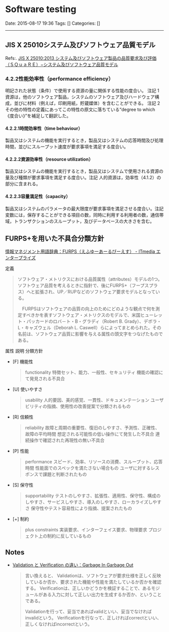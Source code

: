 # Software testing

Date: 2015-08-17 19:36
Tags: []
Categories: []

---

## JIS X 25010システム及びソフトウェア品質モデル

Refs:. [JIS X 25010:2013 システム及びソフトウェア製品の品質要求及び評価（ＳＱｕａＲＥ）−システム及びソフトウェア品質モデル](http://kikakurui.com/x25/X25010-2013-01.html)

### 4.2.2性能効率性（performance efficiency）

明記された状態（条件）で使用する資源の量に関係する性能の度合い。
注記 1  資源は，他のソフトウェア製品，システムのソフトウェア及びハードウェア構成，並びに材料（例えば，印刷用紙，貯蔵媒体）を含むことができる。
注記 2  その他の特性の定義にあってこの特性の原文に落ちている“degree to which《度合い》”を補足して翻訳した。

#### 4.2.2.1時間効率性（time behaviour）

製品又はシステムの機能を実行するとき，製品又はシステムの応答時間及び処理時間，並びにスループット速度が要求事項を満足する度合い。

#### 4.2.2.2資源効率性（resource utilization）

製品又はシステムの機能を実行するとき，製品又はシステムで使用される資源の量及び種類が要求事項を満足する度合い。注記  人的資源は，効率性（4.1.2）の部分に含まれる。

#### 4.2.2.3容量満足性（capacity）

製品又はシステムのパラメータの最大限度が要求事項を満足させる度合い。注記  変数には，保存することができる項目の数，同時に利用する利用者の数，通信帯域，トランザクションのスループット，及びデータベースの大きさを含む。

## FURPS+を用いた不具合分類方針

[情報マネジメント用語辞典：FURPS（えふゆーあーるぴーえす） - ITmedia エンタープライズ](http://www.itmedia.co.jp/im/articles/0805/12/news119.html)

定義
> ソフトウェア・メトリクスにおける品質属性（attributes）モデルの1つ。ソフトウェア品質を考えるときに指針で、後にFURPS+（フープスプラス）へと拡張され、UP／RUPなどのソフトウェア要求モデルとなっている。
>
> 　FURPSはソフトウェアの品質の向上のためにどのような観点で何を測定すべきかを表すソフトウェア・メトリクスのモデルで、米国ヒューレット・パッカードのロバ－ト・B・グラディ（Robert B. Grady）、デボラ・L・キャズウェル（Deborah L. Caswell）らによってまとめられた。その名前は、ソフトウェア品質に影響を与える属性の頭文字をつなげたものである。

属性    説明    分類方針

- [F]    機能性
    > functionality    特徴セット、能力、一般性、セキュリティ    機能の確認にて発見される不具合
- [U]    使いやすさ
    > usability    人的要因、美的感覚、一貫性、ドキュメンテーション    ユーザビリティの指摘、使用性の改善提案で分類されるもの
- [R]    信頼性
    > reliability    故障と周期の重要性、復旧のしやすさ、予測性、正確性、故障の平均時間    想定される可能性の低い操作にて発生した不具合
    > 連続操作で確認された再現性の無い不具合
- [P]    性能
    > performance    スピード、効率、リソースの消費、スループット、応答時間    性能面でのスペックを満たさない場合もの
    > ユーザに対するレスポンスで課題と判断されたもの
- [S]    保守性
    > supportability    テストのしやすさ、拡張性、適用性、保守性、構成のしやすさ、サービスしやすさ、導入のしやすさ、ローカライズしやすさ    保守性やテスト容易性により指摘、提案されたもの
- [+]    制約
    > plus constraints    実装要求、インターフェイス要求、物理要求    プロジェクト上の制約に反しているもの

## Notes

- [Validation と Verification の違い：Garbage In Garbage Out](http://g1g0.com/2013/08/1811/)
    > 言い換えると、
    > Validationは、ソフトウェアが要求仕様を正しく反映しているか否か、要求された機能や性能を満たしているか否かを確認する。
    > Verificationは、正しいかどうかを検証することで、あるモジュールがある入力に対して正しい出力を生成するか否か、ということである。
    >
    > Validationを行って、妥当であればvalidといい、妥当でなければinvalidという。
    > Verificationを行なって、正しければcorrectといい、正しくなければincorrectという。

